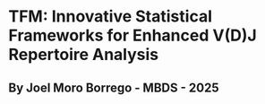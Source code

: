 # TFM: Innovative Statistical Frameworks for Enhanced V(D)J Repertoire Analysis 
## By Joel Moro Borrego - MBDS - 2025
